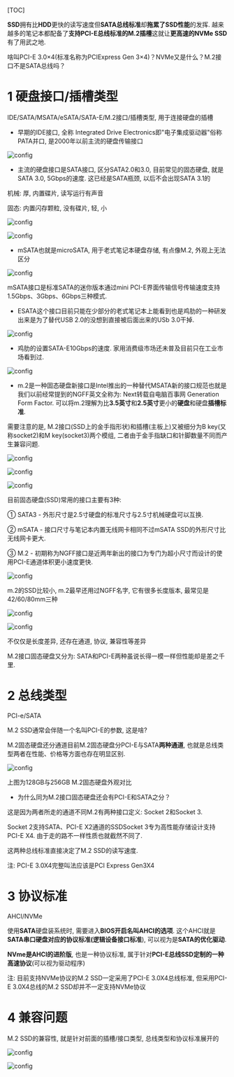 [TOC]

**SSD**拥有比**HDD**更快的读写速度但**SATA总线标准**却**拖累了SSD性能**的发挥. 越来越多的笔记本都配备了**支持PCI\-E总线标准的M.2插槽**这就让**更高速的NVMe SSD**有了用武之地. 

啥叫PCI-E 3.0×4(标准名称为PCIExpress Gen 3×4)？NVMe又是什么？M.2接口不是SATA总线吗？

# 1 硬盘接口/插槽类型

IDE/SATA/MSATA/eSATA/SATA-E/M.2接口/插槽类型, 用于连接硬盘的插槽

- 早期的IDE接口, 全称 Integrated Drive Electronics即"电子集成驱动器"俗称PATA并口, 是2000年以前主流的硬盘传输接口

![config](./images/3.png)

- 主流的硬盘接口是SATA接口, 区分SATA2.0和3.0, 目前常见的固态硬盘, 就是SATA 3.0, 5Gbps的速度. 这已经是SATA瓶颈, 以后不会出现SATA 3.1的

机械: 厚, 内置碟片, 读写运行有声音

固态: 内置闪存颗粒, 没有碟片, 轻, 小

![config](./images/4.png)

![config](./images/5.png)

- mSATA也就是microSATA, 用于老式笔记本硬盘存储, 有点像M.2, 外观上无法区分

![config](./images/6.png)

mSATA接口是标准SATA的迷你版本通过mini PCI-E界面传输信号传输速度支持1.5Gbps、3Gbps、6Gbps三种模式. 

- ESATA这个接口目前只能在少部分的老式笔记本上能看到也是鸡肋的一种研发出来是为了替代USB 2.0的没想到直接被后面出来的USb 3.0干掉. 

![config](./images/7.png)

- 鸡肋的设置SATA-E10Gbps的速度. 家用消费级市场还未普及目前只在工业市场看到过. 

![config](./images/8.png)

- m.2是一种固态硬盘新接口是Intel推出的一种替代MSATA新的接口规范也就是我们以前经常提到的NGFF英文全称为: Next转载自电脑百事网 Generation Form Factor. 可以将m.2理解为比**3.5英寸**和**2.5英寸**更小的**硬盘**和硬盘**插槽标准**.

需要注意的是, M.2接口(SSD上的金手指形状)和插槽(主板上)又被细分为B key(又称socket2)和M key(socket3)两个模组, 二者由于金手指缺口和针脚数量不同而产生兼容问题.

![config](./images/9.png)

![config](./images/10.png)

![config](./images/11.png)

目前固态硬盘(SSD)常用的接口主要有3种: 

① SATA3 - 外形尺寸是2.5寸硬盘的标准尺寸与2.5寸机械硬盘可以互换. 

② mSATA - 接口尺寸与笔记本内置无线网卡相同不过mSATA SSD的外形尺寸比无线网卡更大. 

③ M.2 - 初期称为NGFF接口是近两年新出的接口为专门为超小尺寸而设计的使用PCI-E通道体积更小速度更快. 

![config](./images/1.png)

m.2的SSD比较小, m.2最早还用过NGFF名字, 它有很多长度版本, 最常见是42/60/80mm三种

![config](./images/2.png)

![config](./images/12.jpg)

不仅仅是长度差异, 还存在通道, 协议, 兼容性等差异

M.2接口固态硬盘又分为: SATA和PCI\-E两种虽说长得一模一样但性能却是差之千里. 

# 2 总线类型

PCI\-e/SATA

M.2 SSD通常会伴随一个名叫PCI\-E的参数, 这是啥?

M.2固态硬盘还分通道目前M.2固态硬盘分PCI\-E与SATA**两种通道**, 也就是总线类型两者在性能、价格等方面也存在明显区别.

![config](./images/13.png)

上图为128GB与256GB M.2固态硬盘外观对比

- 为什么同为M.2接口固态硬盘还会有PCI\-E和SATA之分？

这是因为两者所走的通道不同M.2有两种接口定义: Socket 2和Socket 3. 

Socket 2支持SATA、PCI\-E X2通道的SSDSocket 3专为高性能存储设计支持PCI\-E X4. 由于走的路不一样性质也就截然不同了. 

这两种总线标准直接决定了M.2 SSD的读写速度.

注: PCI\-E 3.0X4完整叫法应该是PCI Express Gen3X4

# 3 协议标准

AHCI/NVMe

使用**SATA**硬盘装系统时, 需要进入**BIOS开启名叫AHCI的选项**. 这个AHCI就是**SATA串口硬盘对应的协议标准(逻辑设备接口标准**), 可以视为是**SATA的优化驱动**.

**NVme是AHCI的进阶版**, 也是一种协议标准, 属于针对**PCI\-E总线SSD定制的一种高速协议**(可以视为驱动程序)

注: 目前支持NVMe协议的M.2 SSD一定采用了PCI\-E 3.0X4总线标准, 但采用PCI\-E 3.0X4总线的M.2 SSD却并不一定支持NVMe协议

# 4 兼容问题

M.2 SSD的兼容性, 就是针对前面的插槽/接口类型, 总线类型和协议标准展开的

![config](./images/14.png)

![config](./images/15.png)